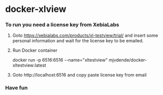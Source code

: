 # docker-xlview

### To run you need a license key from XebiaLabs

1. Goto https://xebialabs.com/products/xl-testview/trial/ and insert some personal information and wait for the license key to be emailed.

2. Run Docker container

    docker run -p 6516:6516 --name="xltestview" mjvdende/docker-xltestview:latest

3. Goto http://localhost:6516 and copy paste license key from email

### Have fun
